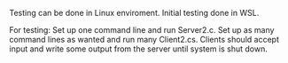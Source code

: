 Testing can be done in Linux enviroment.
Initial testing done in WSL.

For testing:
Set up one command line and run Server2.c.
Set up as many command lines as wanted and run many Client2.cs.
Clients should accept input and write some output from the server until system is shut down.

